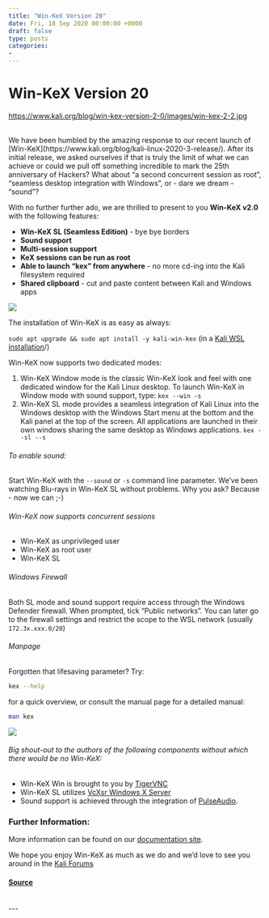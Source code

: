 ```yaml
---
title: "Win-KeX Version 20"
date: Fri, 18 Sep 2020 00:00:00 +0000
draft: false
type: posts
categories: 
- 
---
```

# Win-KeX Version 20
https://www.kali.org/blog/win-kex-version-2-0/images/win-kex-2-2.jpg
<br/>

<br/>
We have been humbled by the amazing response to our recent launch of [Win-KeX](https://www.kali.org/blog/kali-linux-2020-3-release/). After its initial release, we asked ourselves if that is truly the limit of what we can achieve or could we pull off something incredible to mark the 25th anniversary of Hackers? What about “a second concurrent session as root”, “seamless desktop integration with Windows”, or - dare we dream - “sound”?

With no further further ado, we are thrilled to present to you **Win-KeX v2.0** with the following features:

-   **Win-KeX SL (Seamless Edition)** - bye bye borders
-   **Sound support**
-   **Multi-session support**
-   **KeX sessions can be run as root**
-   **Able to launch “kex” from anywhere** - no more cd-ing into the Kali filesystem required
-   **Shared clipboard** - cut and paste content between Kali and Windows apps

[![](https://www.kali.org/blog/win-kex-version-2-0/images/win-kex-2.0.png)](https://www.kali.org/blog/win-kex-version-2-0/images/win-kex-2.0.png)

[](https://www.kali.org/blog/win-kex-version-2-0/#the-installation-of-win-kex-is-as-easy-as-always)The installation of Win-KeX is as easy as always:

`sudo apt upgrade && sudo apt install -y kali-win-kex` (in a [Kali WSL installation](https://www.kali.org/docs/wsl/win-kex/)/)

[](https://www.kali.org/blog/win-kex-version-2-0/#win-kex-now-supports-two-dedicated-modes)Win-KeX now supports two dedicated modes:

1.  Win-KeX Window mode is the classic Win-KeX look and feel with one dedicated window for the Kali Linux desktop. To launch Win-KeX in Window mode with sound support, type: `kex --win -s`
2.  Win-KeX SL mode provides a seamless integration of Kali Linux into the Windows desktop with the Windows Start menu at the bottom and the Kali panel at the top of the screen. All applications are launched in their own windows sharing the same desktop as Windows applications. `kex --sl --s`

###### To enable sound:

Start Win-KeX with the `--sound` or `-s` command line parameter. We’ve been watching Blu-rays in Win-KeX SL without problems. Why you ask? Because - now we can ;-)

###### Win-KeX now supports concurrent sessions

-   Win-KeX as unprivileged user
-   Win-KeX as root user
-   Win-KeX SL

###### Windows Firewall

Both SL mode and sound support require access through the Windows Defender firewall. When prompted, tick “Public networks”. You can later go to the firewall settings and restrict the scope to the WSL network (usually `172.3x.xxx.0/20`)

###### Manpage

Forgotten that lifesaving parameter? Try:

```sh
kex --help
```

for a quick overview, or consult the manual page for a detailed manual:

```sh
man kex
```

[![](https://www.kali.org/blog/win-kex-version-2-0/images/win-kex2.0-manpage.png)](https://www.kali.org/blog/win-kex-version-2-0/images/win-kex2.0-manpage.png)

###### Big shout-out to the authors of the following components without which there would be no Win-KeX:

-   Win-KeX Win is brought to you by [TigerVNC](https://tigervnc.org/)
-   Win-KeX SL utilizes [VcXsr Windows X Server](https://sourceforge.net/projects/vcxsrv/)
-   Sound support is achieved through the integration of [PulseAudio](https://www.freedesktop.org/wiki/Software/PulseAudio/).

### Further Information:

More information can be found on our [documentation site](https://www.kali.org/docs/wsl/win-kex/).

We hope you enjoy Win-KeX as much as we do and we’d love to see you around in the [Kali Forums](https://forums.kali.org/)

#### [Source](https://www.kali.org/blog/win-kex-version-2-0/)

<br/>
---
